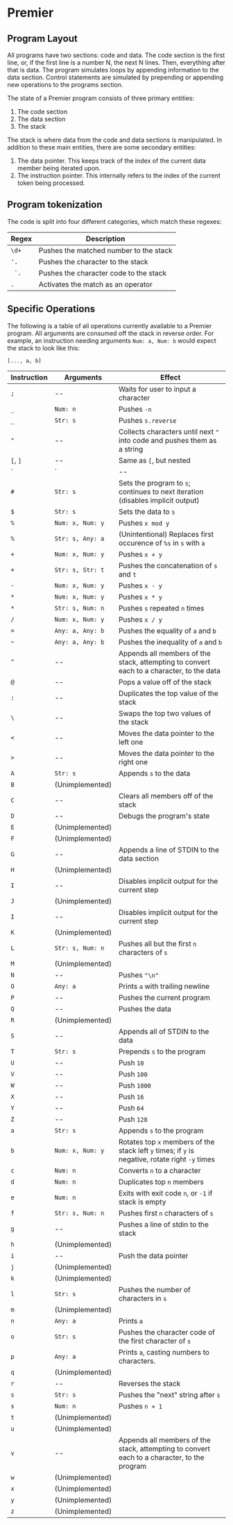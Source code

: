 # Premier

## Program Layout

All programs have two sections: code and data. The code section is the first line, or, if the first line is a number N, the next N lines. Then, everything after that is data. The program simulates loops by appending information to the data section. Control statements are simulated by prepending or appending new operations to the programs section.

The state of a Premier program consists of three primary entities:

 1. The code section
 2. The data section
 3. The stack

The stack is where data from the code and data sections is manipulated. In addition to these main entities, there are some secondary entities:

 1. The data pointer. This keeps track of the index of the current data member being iterated upon.
 2. The instruction pointer. This internally refers to the index of the current token being processed.

## Program tokenization

The code is split into four different categories, which match these regexes:

| Regex   | Description                               |
|---------|-------------------------------------------|
| `\d+`   | Pushes the matched number to the stack    |
| `'.`    | Pushes the character to the stack         |
| `` `.`` | Pushes the character code to the stack    |
| `.`     | Activates the match as an operator        |

## Specific Operations

The following is a table of all operations currently available to a Premier program. All arguments are consumed off the stack in reverse order. For example, an instruction needing arguments `Num: a, Num: b` would expect the stack to look like this:

```
[..., a, b]
```

| Instruction | Arguments        | Effect |
|-------------|------------------|--------|
| `;`         | --               | Waits for user to input a character |
| `_`         | `Num: n`         | Pushes `-n` |
| `_`         | `Str: s`         | Pushes `s.reverse` |
| `"`         | --               | Collects characters until next `"` into code and pushes them as a string |
| `[`, `]`    | --               | Same as `[`, but nested |
| `|`         | --               | Same as `"`, but instead treats each character as a function of the top member of the stack |
| `#`         | `Str: s`         | Sets the program to `s`; continues to next iteration (disables implicit output) |
| `$`         | `Str: s`         | Sets the data to `s` |
| `%`         | `Num: x, Num: y` | Pushes `x mod y` |
| `%`         | `Str: s, Any: a` | (Unintentional) Replaces first occurence of `%s` in `s` with `a` |
| `+`         | `Num: x, Num: y` | Pushes `x + y` |
| `+`         | `Str: s, Str: t` | Pushes the concatenation of `s` and `t` |
| `-`         | `Num: x, Num: y` | Pushes `x - y` |
| `*`         | `Num: x, Num: y` | Pushes `x * y` |
| `*`         | `Str: s, Num: n` | Pushes `s` repeated `n` times |
| `/`         | `Num: x, Num: y` | Pushes `x / y` |
| `=`         | `Any: a, Any: b` | Pushes the equality of `a` and `b` |
| `~`         | `Any: a, Any: b` | Pushes the inequality of `a` and `b` |
| `^`         | --               | Appends all members of the stack, attempting to convert each to a character, to the data |
| `@`         | --               | Pops a value off of the stack |
| `:`         | --               | Duplicates the top value of the stack |
| `\`         | --               | Swaps the top two values of the stack |
| `<`         | --               | Moves the data pointer to the left one |
| `>`         | --               | Moves the data pointer to the right one |
| `A`         | `Str: s`         | Appends `s` to the data |
| `B`         | (Unimplemented)  | |
| `C`         | --               | Clears all members off of the stack |
| `D`         | --               | Debugs the program's state |
| `E`         | (Unimplemented)  | |
| `F`         | (Unimplemented)  | |
| `G`         | --               | Appends a line of STDIN to the data section |
| `H`         | (Unimplemented)  | |
| `I`         | --               | Disables implicit output for the current step |
| `J`         | (Unimplemented)  | |
| `I`         | --               | Disables implicit output for the current step |
| `K`         | (Unimplemented)  | |
| `L`         | `Str: s, Num: n` | Pushes all but the first `n` characters of `s` |
| `M`         | (Unimplemented)  | |
| `N`         | --               | Pushes `"\n"` |
| `O`         | `Any: a`         | Prints `a` with trailing newline |
| `P`         | --               | Pushes the current program |
| `Q`         | --               | Pushes the data |
| `R`         | (Unimplemented)  | |
| `S`         | --               | Appends all of STDIN to the data |
| `T`         | `Str: s`         | Prepends `s` to the program |
| `U`         | --               | Push `10` |
| `V`         | --               | Push `100` |
| `W`         | --               | Push `1000` |
| `X`         | --               | Push `16` |
| `Y`         | --               | Push `64` |
| `Z`         | --               | Push `128` |
| `a`         | `Str: s`         | Appends `s` to the program |
| `b`         | `Num: x, Num: y` | Rotates top `x` members of the stack left `y` times; if `y` is negative, rotate right `-y` times |
| `c`         | `Num: n`         | Converts `n` to a character |
| `d`         | `Num: n`         | Duplicates top `n` members |
| `e`         | `Num: n`         | Exits with exit code `n`, or `-1` if stack is empty |
| `f`         | `Str: s, Num: n` | Pushes first `n` characters of `s` |
| `g`         | --               | Pushes a line of stdin to the stack |
| `h`         | (Unimplemented)  | |
| `i`         | --               | Push the data pointer |
| `j`         | (Unimplemented)  | |
| `k`         | (Unimplemented)  | |
| `l`         | `Str: s`         | Pushes the number of characters in `s` |
| `m`         | (Unimplemented)  | |
| `n`         | `Any: a`         | Prints `a` |
| `o`         | `Str: s`         | Pushes the character code of the first character of `s` |
| `p`         | `Any: a`         | Prints `a`, casting numbers to characters. |
| `q`         | (Unimplemented)  | |
| `r`         | --               | Reverses the stack |
| `s`         | `Str: s`         | Pushes the "next" string after `s` |
| `s`         | `Num: n`         | Pushes `n + 1` |
| `t`         | (Unimplemented)  | |
| `u`         | (Unimplemented)  | |
| `v`         | --               | Appends all members of the stack, attempting to convert each to a character, to the program |
| `w`         | (Unimplemented)  | |
| `x`         | (Unimplemented)  | |
| `y`         | (Unimplemented)  | |
| `z`         | (Unimplemented)  | |